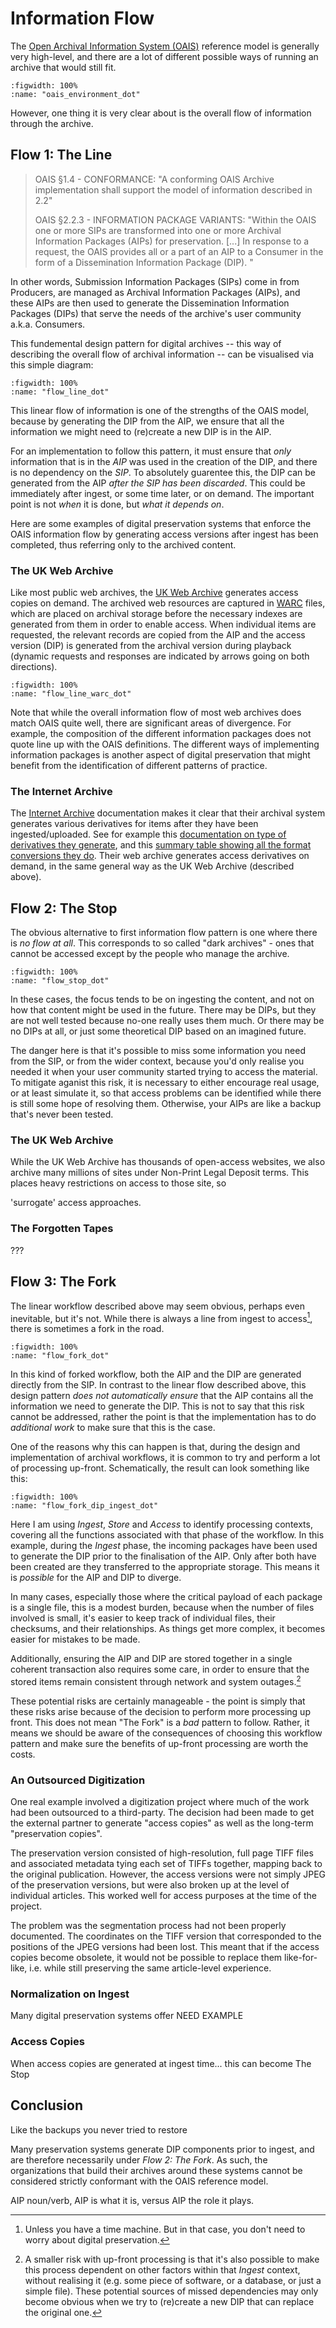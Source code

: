 # Information Flow

The [Open Archival Information System (OAIS)](https://en.wikipedia.org/wiki/Open_Archival_Information_System) reference model is generally very high-level, and there are a lot of different possible ways of running an archive that would still fit. 

```{glue:figure} oais_environment_dot
:figwidth: 100%
:name: "oais_environment_dot"

```

However, one thing it is very clear about is the overall flow of information through the archive. 



## Flow 1: The Line


> OAIS §1.4 - CONFORMANCE:
> "A conforming OAIS Archive implementation shall support the model of information 
described in 2.2"
>
> OAIS §2.2.3 - INFORMATION PACKAGE VARIANTS:
> "Within the OAIS one or more SIPs are transformed into one or more Archival Information Packages  (AIPs)  for  preservation. [...] In response to a request, the OAIS provides all or a part of an AIP to a Consumer in the form of a Dissemination Information Package (DIP). "

In other words, Submission Information Packages (SIPs) come in from Producers, are managed as Archival Information Packages (AIPs), and these AIPs are then used to generate the Dissemination Information Packages (DIPs) that serve the needs of the archive's user community a.k.a. Consumers.

This fundemental design pattern for digital archives -- this way of describing the overall flow of archival information -- can be visualised via this simple diagram:


```{glue:figure} flow_line_dot
:figwidth: 100%
:name: "flow_line_dot"

```

This linear flow of information is one of the strengths of the OAIS model, because by generating the DIP from the AIP, we ensure that all the information we might need to (re)create a new DIP is in the AIP.

For an implementation to follow this pattern, it must ensure that _only_ information that is in the _AIP_ was used in the creation of the DIP, and there is no dependency on the _SIP_. To absolutely guarentee this, the DIP can be generated from the AIP _after the SIP has been discarded_. This could be immediately after ingest, or some time later, or on demand. The important point is not _when_ it is done, but _what it depends on_.

Here are some examples of digital preservation systems that enforce the OAIS information flow by generating access versions after ingest has been completed, thus referring only to the archived content.

### The UK Web Archive

Like most public web archives, the [UK Web Archive](https://www.webarchive.org.uk/) generates access copies on demand. The archived web resources are captured in [WARC](https://en.wikipedia.org/wiki/Web_ARChive) files, which are placed on archival storage before the necessary indexes are generated from them in order to enable access. When individual items are requested, the relevant records are copied from the AIP and the access version (DIP) is generated from the archival version during playback (dynamic requests and responses are indicated by arrows going on both directions).


```{glue:figure} flow_line_warc_dot
:figwidth: 100%
:name: "flow_line_warc_dot"

```

Note that while the overall information flow of most web archives does match OAIS quite well, there are significant areas of divergence. For example, the composition of the different information packages does not quote line up with the OAIS definitions. The different ways of implementing information packages is another aspect of digital preservation that might benefit from the identification of different patterns of practice.

### The Internet Archive

The [Internet Archive](https://archive.org) documentation makes it clear that their archival system generates various derivatives for items after they have been ingested/uploaded. See for example this [documentation on type of derivatives they generate](https://help.archive.org/hc/en-us/articles/360014487651-Files-Formats-and-Derivatives-A-Basic-Guide), and this [summary table showing all the format conversions they do](https://archive.org/help/derivatives.php). Their web archive generates access derivatives on demand, in the same general way as the UK Web Archive (described above).


## Flow 2: The Stop

The obvious alternative to first information flow pattern is one where there is _no flow at all_.  This corresponds to so called "dark archives" - ones that cannot be accessed except by the people who manage the archive.

```{glue:figure} flow_stop_dot
:figwidth: 100%
:name: "flow_stop_dot"

```

In these cases, the focus tends to be on ingesting the content, and not on how that content might be used in the future. There may be DIPs, but they are not well tested because no-one really uses them much. Or there may be no DIPs at all, or just some theoretical DIP based on an imagined future.

The danger here is that it's possible to miss some information you need from the SIP, or from the wider context, because you'd only realise you needed it when your user community started trying to access the material. To mitigate aganist this risk, it is necessary to either encourage real usage, or at least simulate it, so that access problems can be identified while there is still some hope of resolving them. Otherwise, your AIPs are like a backup that's never been tested.


### The UK Web Archive

While the UK Web Archive has thousands of open-access websites, we also archive many millions of sites under Non-Print Legal Deposit terms. This places heavy restrictions on access to those site, so 

'surrogate' access approaches.

### The Forgotten Tapes

???


## Flow 3: The Fork

The linear workflow described above may seem obvious, perhaps even inevitable, but it's not. While there is always a line from ingest to access[^1], there is sometimes a fork in the road.

```{glue:figure} flow_fork_dot
:figwidth: 100%
:name: "flow_fork_dot"

```

In this kind of forked workflow, both the AIP and the DIP are generated directly from the SIP. In contrast to the linear flow described above, this design pattern _does not automatically ensure_ that the AIP contains all the information we need to generate the DIP. This is not to say that this risk cannot be addressed, rather the point is that the implementation has to do _additional work_ to make sure that this is the case.

One of the reasons why this can happen is that, during the design and implementation of archival workflows, it is common to try and perform a lot of processing up-front. Schematically, the result can look something like this:

```{glue:figure} flow_fork_dip_ingest_dot
:figwidth: 100%
:name: "flow_fork_dip_ingest_dot"

```


Here I am using _Ingest_, _Store_ and _Access_ to identify processing contexts, covering all the functions associated with that phase of the workflow. In this example, during the _Ingest_ phase, the incoming packages have been used to generate the DIP prior to the finalisation of the AIP. Only after both have been created are they transferred to the appropriate storage.  This means it is _possible_ for the AIP and DIP to diverge.

In many cases, especially those where the critical payload of each package is a single file, this is a modest burden, because when the number of files involved is small, it's easier to keep track of individual files, their checksums, and their relationships. As things get more complex, it becomes easier for mistakes to be made.

Additionally, ensuring the AIP and DIP are stored together in a single coherent transaction also requires some care, in order to ensure that the stored items remain consistent through network and system outages.[^2]

These potential risks are certainly manageable - the point is simply that these risks arise because of the decision to perform more processing up front.  This does not mean "The Fork" is a _bad_ pattern to follow. Rather, it means we should be aware of the consequences of choosing this workflow pattern and make sure the benefits of up-front processing are worth the costs.


### An Outsourced Digitization

One real example involved a digitization project where much of the work had been outsourced to a third-party. The decision had been made to get the external partner to generate "access copies" as well as the long-term "preservation copies".

The preservation version consisted of high-resolution, full page TIFF files and associated metadata tying each set of TIFFs together, mapping back to the original publication. However, the access versions were not simply JPEG of the preservation versions, but were also broken up at the level of individual articles. This worked well for access purposes at the time of the project.

The problem was the segmentation process had not been properly documented. The coordinates on the TIFF version that corresponded to the positions of the JPEG versions had been lost. This meant that if the access copies become obsolete, it would not be possible to replace them like-for-like, i.e. while still preserving the same article-level experience. 

### Normalization on Ingest

Many digital preservation systems offer NEED EXAMPLE


### Access Copies

When access copies are generated at ingest time... this can become The Stop






## Conclusion

Like the backups you never tried to restore

Many preservation systems generate DIP components prior to ingest, and are therefore necessarily under _Flow 2: The Fork_. As such, the organizations that build their archives around these systems cannot be considered strictly conformant with the OAIS reference model.

AIP noun/verb, AIP is what it is, versus AIP the role it plays.


[^1]: Unless you have a time machine. But in that case, you don't need to worry about digital preservation.

[^2]: A smaller risk with up-front processing is that it's also possible to make this process dependent on other factors within that _Ingest_ context, without realising it (e.g. some piece of software, or a database, or just a simple file). These potential sources of missed dependencies may only become obvious when we try to (re)create a new DIP that can replace the original one.